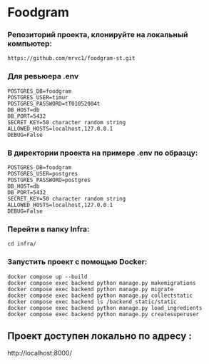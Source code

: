 # Foodgram
### Репозиторий проекта, клонируйте на локальный компьютер:
``` https://github.com/mrvc1/foodgram-st.git ```


### Для ревьюера .env
```
POSTGRES_DB=foodgram
POSTGRES_USER=timur
POSTGRES_PASSWORD=tT01052004t
DB_HOST=db
DB_PORT=5432
SECRET_KEY=50 character random string
ALLOWED_HOSTS=localhost,127.0.0.1
DEBUG=False
```

### В директории проекта на примере .env по образцу:
```
POSTGRES_DB=foodgram
POSTGRES_USER=postgres
POSTGRES_PASSWORD=postgres
DB_HOST=db
DB_PORT=5432
SECRET_KEY=50 character random string
ALLOWED_HOSTS=localhost,127.0.0.1
DEBUG=False
```

### Перейти в папку Infra:
``` cd infra/ ```

### Запустить проект с помощью Docker:
```
docker compose up --build
docker compose exec backend python manage.py makemigrations
docker compose exec backend python manage.py migrate
docker compose exec backend python manage.py collectstatic
docker compose exec backend ls /backend_static/static
docker compose exec backend python manage.py load_ingredients
docker compose exec backend python manage.py createsuperuser
```

## Проект доступен локально по адресу : 
http://localhost:8000/


